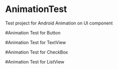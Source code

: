 # AnimationTest
Test project for Android Animation on UI component

#Animation Test for Button



#Animation Test for TextView


#Animation Test for CheckBox


#Animation Test for ListView


